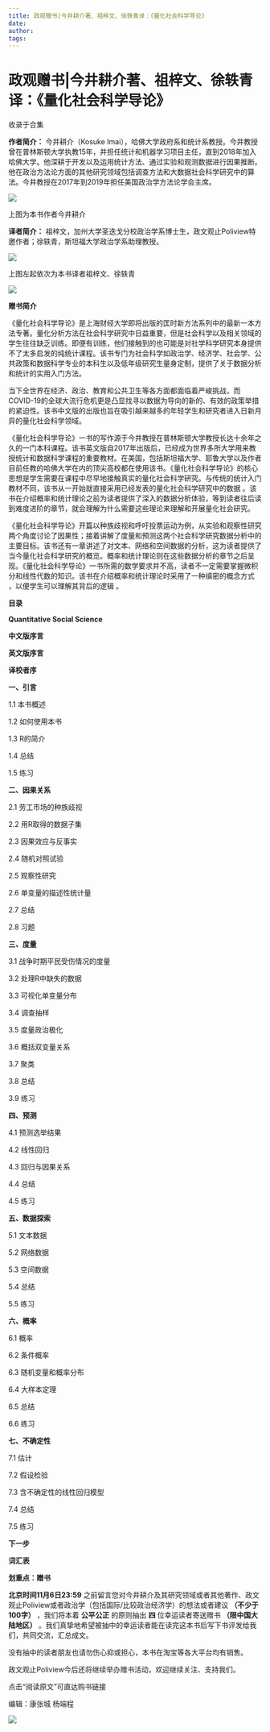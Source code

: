 ```yaml
---
title: 政观赠书|今井耕介著、祖梓文、徐轶青译：《量化社会科学导论》
date: 
author: 
tags: 
---
```

# 政观赠书|今井耕介著、祖梓文、徐轶青译：《量化社会科学导论》


收录于合集

**作者简介：** 今井耕介（Kosuke
Imai），哈佛大学政府系和统计系教授。今井教授曾在普林斯顿大学执教15年，并担任统计和机器学习项目主任，直到2018年加入哈佛大学。他深耕于开发以及运用统计方法、通过实验和观测数据进行因果推断。他在政治方法论方面的其他研究领域包括调查方法和大数据社会科学研究中的算法。今井教授在2017年到2019年担任美国政治学方法论学会主席。

  

![](/images/222/2.png)

上图为本书作者今井耕介

  

 **译者简介：** 祖梓文，加州大学圣迭戈分校政治学系博士生，政文观止Poliview特邀作者；徐轶青，斯坦福大学政治学系助理教授。

  

![](/images/222/3.jpeg)

上图左起依次为本书译者祖梓文、徐轶青

  

  

  

![](/images/222/4.jpeg)  

 **赠书简介**

《量化社会科学导论》是上海财经大学即将出版的匡时新方法系列中的最新一本方法专著。量化分析方法在社会科学研究中日益重要，但是社会科学以及相关领域的学生往往缺乏训练。即便有训练，他们接触到的也可能是对社学科学研究本身提供不了太多启发的纯统计课程。该书专门为社会科学如政治学、经济学、社会学、公共政策和数据科学专业的本科生以及低年级研究生量身定制，提供了关于数据分析和统计的实用入门方法。

  

当下全世界在经济、政治、教育和公共卫生等各方面都面临着严峻挑战，而COVID-19的全球大流行危机更是凸显找寻以数据为导向的新的、有效的政策举措的紧迫性。该书中文版的出版也旨在吸引越来越多的年轻学生和研究者进入日新月异的量化社会科学领域。

《量化社会科学导论》一书的写作源于今井教授在普林斯顿大学教授长达十余年之久的一门本科课程。该书英文版自2017年出版后，已经成为世界多所大学用来教授统计和数据科学课程的重要教材。在美国，包括斯坦福大学、耶鲁大学以及作者目前任教的哈佛大学在内的顶尖高校都在使用该书。《量化社会科学导论》的核心思想是学生需要在课程中尽早地接触真实的量化社会科学研究。与传统的统计入门教材不同，该书从一开始就直接采用已经发表的量化社会科学研究中的数据
。该书在介绍概率和统计理论之前为读者提供了深入的数据分析体验，等到读者往后读到难度进阶的章节，就会理解为什么需要这些理论来理解和开展量化社会研究。

  

《量化社会科学导论》开篇以种族歧视和呼吁投票运动为例，从实验和观察性研究两个角度讨论了因果性；接着讲解了度量和预测这两个社会科学研究数据分析中的主要目标。该书还有一章讲述了对文本、网络和空间数据的分析，这为读者提供了当今量化社会科学研究的概览。概率和统计理论则在这些数据分析的章节之后呈现。《量化社会科学导论》一书所需的数学要求并不高，读者不一定需要掌握微积分和线性代数的知识。该书在介绍概率和统计理论时采用了一种缜密的概念方式
，以便学生可以理解其背后的逻辑 。

  

 **目录**

 **Quantitative Social Science**

  

 **中文版序言**

  

 **英文版序言**

  

 **译校者序**

  

 **一、引言**

  

1.1 本书概述

  

1.2 如何使用本书

  

1.3 R的简介

  

1.4 总结  

  

1.5 练习

  

**二、因果关系**

  

2.1 劳工市场的种族歧视

  

2.2 用R取得的数据子集

  

2.3 因果效应与反事实  

  

2.4 随机对照试验

  

2.5 观察性研究

  

2.6 单变量的描述性统计量

  

2.7 总结

  

2.8 习题

  

**三、度量**

  

3.1 战争时期平民受伤情况的度量

  

3.2 处理R中缺失的数据

  

3.3 可视化单变量分布

  

3.4 调查抽样

  

3.5 度量政治极化

  

3.6 概括双变量关系

  

3.7 聚类

  

3.8 总结

  

3.9 练习

  

 **四、预测**

  

4.1 预测选举结果

  

4.2 线性回归

  

4.3 回归与因果关系

  

4.4 总结

  

4.5 练习

  

**五、数据探索**

  

5.1 文本数据

  

5.2 网络数据

  

5.3 空间数据

  

5.4 总结

  

5.5 练习

  

**六、概率**

  

6.1 概率

  

6.2 条件概率

  

6.3 随机变量和概率分布

  

6.4 大样本定理

  

6.5 总结

  

6.6 练习

  

 **七、不确定性**

  

7.1 估计

  

7.2 假设检验

  

7.3 含不确定性的线性回归模型

  

7.4 总结

  

7.5 练习

  

 **下一步**

  

 **词汇表**

  

 **划重点：赠书**

 **北京时间11月6日23:59**
之前留言您对今井耕介及其研究领域或者其他著作、政文观止Poliview或者政治学（包括国际/比较政治经济学）的想法或者建议 **（不少于100字）**
，我们将本着 **公平公正** 的原则抽出 **四** 位幸运读者寄送赠书 **（限中国大陆地区）**
。我们真挚地希望被抽中的幸运读者能在读完这本书后写下书评发给我们，共同交流，汇总成文。

  

没有抽中的读者朋友也请勿伤心抑或担心，本书在淘宝等各大平台均有销售。

  

政文观止Poliview今后还将继续举办赠书活动，欢迎继续关注、支持我们。

  

点击“阅读原文”可直达购书链接

编辑：康张城 杨端程

  

![](/images/222/5.jpeg)

  

